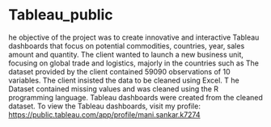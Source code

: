 # Tableau_public
he objective of the project was to create innovative and interactive Tableau dashboards that focus on potential commodities, countries, year, sales amount and quantity. 
The client wanted to launch a new business unit, focusing on global trade and logistics, majorly in the countries such as 
The dataset provided by the client contained 59090 observations of 10 variables. The client insisted the data to be cleaned using Excel. T
he Dataset contained missing values and was cleaned using the R programming language. Tableau dashboards were created from the cleaned dataset.
To view the Tableau dashboards, visit my profile: https://public.tableau.com/app/profile/mani.sankar.k7274
